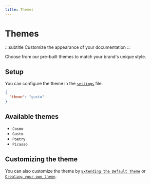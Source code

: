```yaml
---
title: Themes
---
```


# Themes
:::subtitle
Customize the appearance of your documentation
:::

Choose from our pre-built themes to match your brand's unique style.

## Setup
You can configure the theme in the [`settings`](/#settings-json) file.

```json
{
  "theme": "gusto"
}
```

## Available themes

- `Cosmo`
- `Gusto`
- `Poetry`
- `Picasso`

## Customizing the theme

You can also customize the theme by [`Extending the Default Theme`](/docs/customizing-the-default-theme) or
[`Creating your own theme`](/docs/creating-your-own-theme).

